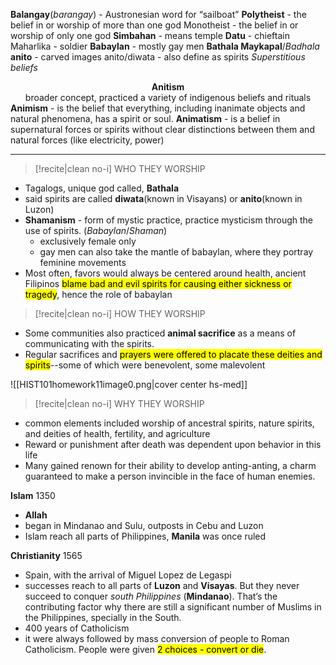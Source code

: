 **Balangay**(*barangay*) - Austronesian word for “sailboat”
**Polytheist** - the belief in or worship of more than one god
Monotheist - the belief in or worship of only one god
**Simbahan** - means temple
**Datu** - chieftain
Maharlika - soldier
**Babaylan** - mostly gay men
**Bathala Maykapal**/*Badhala*
**anito** - carved images
anito/diwata - also define as spirits
*Superstitious beliefs*

**<center>Anitism</center>**<center>broader concept, practiced a variety of indigenous beliefs and rituals</center>
**Animism** - is the belief that everything, including inanimate objects and natural phenomena, has a spirit or soul.
**Animatism** - is a belief in supernatural forces or spirits without clear distinctions between them and natural forces (like electricity, power)

---
>[!recite|clean no-i] WHO THEY WORSHIP
- Tagalogs, unique god called, **Bathala**
- said spirits are called **diwata**(known in Visayans) or **anito**(known in Luzon)
- **Shamanism** - form of mystic practice, practice mysticism through the use of spirits. (*Babaylan*/*Shaman*)
	- exclusively female only
	- gay men can also take the mantle of babaylan, where they portray feminine movements
- Most often, favors would always be centered around health, ancient Filipinos <mark class="hltr-blue">blame bad and evil spirits for causing either sickness or tragedy</mark>, hence the role of babaylan

>[!recite|clean no-i] HOW THEY WORSHIP
- Some communities also practiced **animal sacrifice** as a means of communicating with the spirits.
- Regular sacrifices and <mark class="hltr-blue">prayers were offered to placate these deities and spirits</mark>--some of which were benevolent, some malevolent 

![[HIST101homework11image0.png|cover center hs-med]]

>[!recite|clean no-i] WHY THEY WORSHIP
- common elements included worship of ancestral spirits, nature spirits, and deities of health, fertility, and agriculture
- Reward or punishment after death was dependent upon behavior in this life
- Many gained renown for their ability to develop anting-anting, a charm guaranteed to make a person invincible in the face of human enemies.

**Islam** 1350
- **Allah**
- began in Mindanao and Sulu, outposts in Cebu and Luzon
- Islam reach all parts of Philippines, **Manila** was once ruled

**Christianity** 1565
- Spain, with the arrival of Miguel Lopez de Legaspi
- successes reach to all parts of **Luzon** and **Visayas**. But they never succeed to conquer *south Philippines* (**Mindanao**). That’s the contributing factor why there are still a significant number of Muslims in the Philippines, specially in the South.
- 400 years of Catholicism
- it were always followed by mass conversion of people to Roman Catholicism. People were given <mark class="hltr-lightred">2 choices - convert or die</mark>.